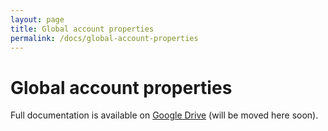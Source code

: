 ```yaml
---
layout: page
title: Global account properties
permalink: /docs/global-account-properties
---
```


# Global account properties

Full documentation is available on [Google Drive](https://docs.google.com/document/d/1ww1M97H54IBwtCKZDhxtqsTsrtEMKofXHMEWMGCyZNs) (will be moved here soon).
